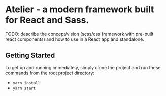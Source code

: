 # Atelier - a modern framework built for React and Sass.

TODO: describe the concept/vision (scss/css framework with pre-built react components) and how to use in a React app and standalone.

## Getting Started

To get up and running immediately, simply clone the project and run these commands from the root project directory:

- `yarn install`
- `yarn start`
